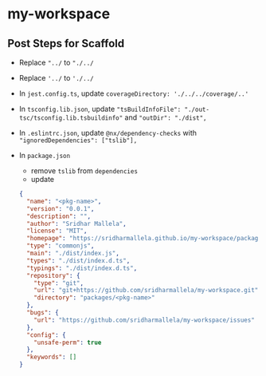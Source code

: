 # my-workspace

## Post Steps for Scaffold

- Replace `"../` to `"./../`
- Replace `'../` to `'./../`
- In `jest.config.ts`, update `coverageDirectory: './../../coverage/..'`
- In `tsconfig.lib.json`, update `"tsBuildInfoFile": "./out-tsc/tsconfig.lib.tsbuildinfo"` and `"outDir": "./dist",`
- In `.eslintrc.json`, update `@nx/dependency-checks` with `"ignoredDependencies": ["tslib"],`
- In `package.json`

  - remove `tslib` from `dependencies`
  - update

  ```json
  {
    "name": "<pkg-name>",
    "version": "0.0.1",
    "description": "",
    "author": "Sridhar Mallela",
    "license": "MIT",
    "homepage": "https://sridharmallela.github.io/my-workspace/packages/<pkg-name>/",
    "type": "commonjs",
    "main": "./dist/index.js",
    "types": "./dist/index.d.ts",
    "typings": "./dist/index.d.ts",
    "repository": {
      "type": "git",
      "url": "git+https://github.com/sridharmallela/my-workspace.git",
      "directory": "packages/<pkg-name>"
    },
    "bugs": {
      "url": "https://github.com/sridharmallela/my-workspace/issues"
    },
    "config": {
      "unsafe-perm": true
    },
    "keywords": []
  }
  ```
